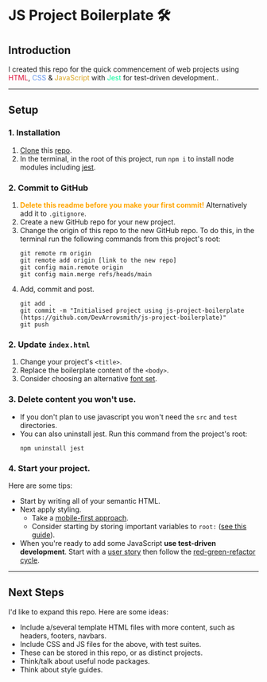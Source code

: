# JS Project Boilerplate 🛠

## Introduction

I created this repo for the quick commencement of web projects using <span style="color:crimson">HTML</span>, <span style="color:cornflowerblue">CSS</span> & <span style="color:goldenrod">JavaScript</span> with <span style="color:mediumspringgreen">Jest</span> for test-driven development..

---

## Setup

### 1. Installation

1. [Clone](https://docs.github.com/en/github/creating-cloning-and-archiving-repositories/cloning-a-repository) this [repo](https://github.com/DevArrowsmith/js-project-boilerplate).
2. In the terminal, in the root of this project, run `npm i` to install node modules including [jest](https://jestjs.io/).

### 2. Commit to GitHub
1. **<span style="color:orange">Delete this readme before you make your first commit!<span>** Alternatively add it to `.gitignore`.
2. Create a new GitHub repo for your new project.
3. Change the origin of this repo to the new GitHub repo. To do this, in the terminal run the following commands from this project's root:
    ```
    git remote rm origin
    git remote add origin [link to the new repo]
    git config main.remote origin
    git config main.merge refs/heads/main
    ```
4. Add, commit and post.
    ```
    git add .
    git commit -m "Initialised project using js-project-boilerplate (https://github.com/DevArrowsmith/js-project-boilerplate)"
    git push
    ```

### 2. Update `index.html`
1. Change your project's `<title>`.
2. Replace the boilerplate content of the `<body>`.
3. Consider choosing an alternative [font set](https://fonts.google.com/).

### 3. Delete content you won't use.
- If you don't plan to use javascript you won't need the `src` and `test` directories. 
- You can also uninstall jest. Run this command from the project's root:
    ```
    npm uninstall jest
    ```


### 4. Start your project.
Here are some tips:
- Start by writing all of your semantic HTML.
- Next apply styling. 
    - Take a [mobile-first approach](https://internetingishard.netlify.app/html-and-css/responsive-design/index.html). 
    - Consider starting by storing important variables to `root:` ([see this guide](https://developer.mozilla.org/en-US/docs/Web/CSS/Using_CSS_custom_properties)).
- When you're ready to add some JavaScript **use test-driven development**. Start with a [user story](https://www.mountaingoatsoftware.com/agile/user-stories) then follow the [red-green-refactor cycle](https://www.codecademy.com/articles/tdd-red-green-refactor).


---

## Next Steps

I'd like to expand this repo. Here are some ideas:

- Include a/several template HTML files with more content, such as headers, footers, navbars.
- Include CSS and JS files for the above, with test suites.
- These can be stored in this repo, or as distinct projects.
- Think/talk about useful node packages.
- Think about style guides.